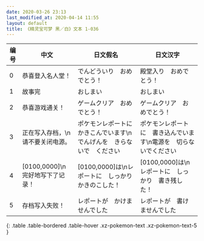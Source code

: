```yaml
---
date: 2020-03-26 23:13
last_modified_at: 2020-04-14 11:55
layout: default
title: 《精灵宝可梦 黑／白》文本 1-036
---
```

| 编号 | 中文 | 日文假名 | 日文汉字 |
| ---- | ---- | ---- | --- |
| 0 | 恭喜登入名人堂！ | でんどういり　おめでとう！ | 殿堂入り　おめでとう！ |
| 1 | 故事完 | おしまい | おしまい |
| 2 | 恭喜游戏通关！ | ゲームクリア　おめでとう！ | ゲームクリア　おめでとう！ |
| 3 | 正在写入存档，\n请不要关闭电源。 | ポケモンレポートに　かきこんでいます\nでんげんを　きらないで　ください | ポケモンレポートに　書き込んでいます\n電源を　切らないでください |
| 4 | [0100,0000]\n完好地写下了记录！ | [0100,0000]は\nレポートに　しっかり　かきのこした！ | [0100,0000]は\nレポートに　しっかり　書き残した！ |
| 5 | 存档写入失败！ | レポートが　かけませんでした | レポートが　書けませんでした |
{: .table .table-bordered .table-hover .xz-pokemon-text .xz-pokemon-text-5 }